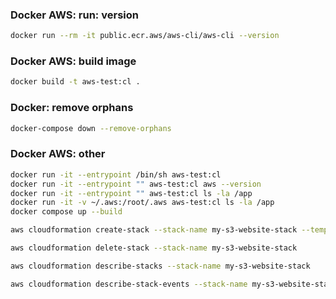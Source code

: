 ### Docker AWS: run: version
```sh
docker run --rm -it public.ecr.aws/aws-cli/aws-cli --version
```

### Docker AWS: build image
```sh
docker build -t aws-test:cl .
```

### Docker: remove orphans
```sh
docker-compose down --remove-orphans
```

### Docker AWS: other
```sh
docker run -it --entrypoint /bin/sh aws-test:cl
docker run -it --entrypoint "" aws-test:cl aws --version
docker run -it --entrypoint "" aws-test:cl ls -la /app
docker run -it -v ~/.aws:/root/.aws aws-test:cl ls -la /app
docker compose up --build
```

```sh
aws cloudformation create-stack --stack-name my-s3-website-stack --template-body file://template.yml --parameters ParameterKey=BucketName,ParameterValue=rey-playground-cf-deploy --capabilities CAPABILITY_IAM

aws cloudformation delete-stack --stack-name my-s3-website-stack

aws cloudformation describe-stacks --stack-name my-s3-website-stack

aws cloudformation describe-stack-events --stack-name my-s3-website-stack
```
